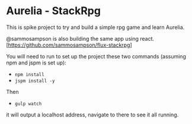 # Aurelia - StackRpg
This is spike project to try and build a simple rpg game and learn Aurelia.

@sammosampson is also building the same app using react. 
[https://github.com/sammosampson/flux-stackrpg]

You will need to run to set up the project these two commands (assuming npm and jspm is set up):

- `npm install`
- `jspm install -y`

Then 
- `gulp watch` 

it will output a localhost address, navigate to there to see it all running.

